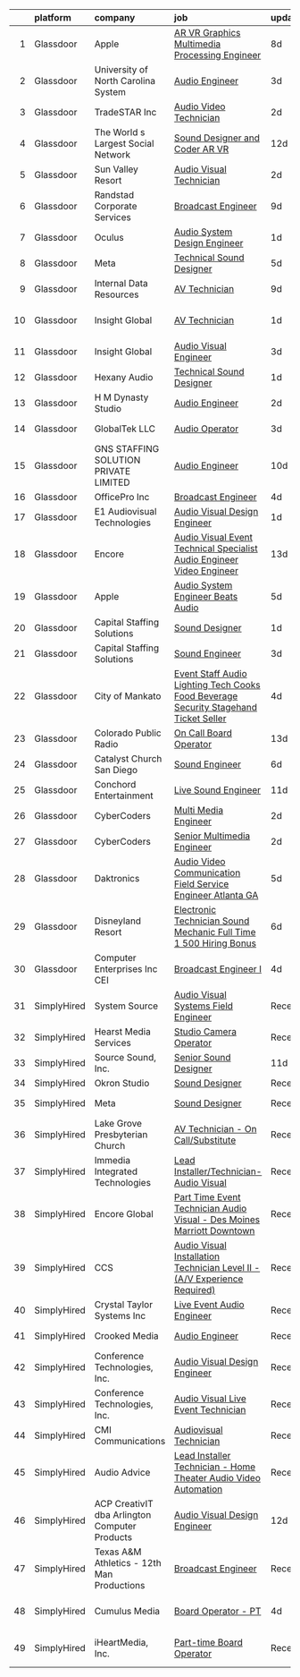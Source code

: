 

|    | platform    | company                                       | job                                                                                                                                                                                                                                                                                                                                                                                                                                                                                                                                                                                                                                                                                                                                                                                                                                                                                                                                                                                                                                                                                                                                                                                                                                                                                                                                                                                                                                                                                                                                                                                                                | update_time   | location                     |
|---:|:------------|:----------------------------------------------|:-------------------------------------------------------------------------------------------------------------------------------------------------------------------------------------------------------------------------------------------------------------------------------------------------------------------------------------------------------------------------------------------------------------------------------------------------------------------------------------------------------------------------------------------------------------------------------------------------------------------------------------------------------------------------------------------------------------------------------------------------------------------------------------------------------------------------------------------------------------------------------------------------------------------------------------------------------------------------------------------------------------------------------------------------------------------------------------------------------------------------------------------------------------------------------------------------------------------------------------------------------------------------------------------------------------------------------------------------------------------------------------------------------------------------------------------------------------------------------------------------------------------------------------------------------------------------------------------------------------------|:--------------|:-----------------------------|
|  1 | Glassdoor   | Apple                                         | [AR VR Graphics Multimedia Processing Engineer](https://www.glassdoor.com/partner/jobListing.htm?pos=117&ao=1110586&s=58&guid=000001830745dad586d2b7991a87b918&src=GD_JOB_AD&t=SR&vt=w&cs=1_b583b5ad&cb=1662274362582&jobListingId=1008095803074&cpc=F4EED0218A761C36&jrtk=3-0-1gc3kbmt32a6n001-1gc3kbmtj28qc000-820762df30a5f3d0--6NYlbfkN0BvKrLyj5gPmtZO9T8euul8TCxuuKNOtzRJOomxnwSEodTz2Bc-sPZl1dBMH13w-jNJNgjRc6p5W8cWPk1EKFnSTFx0C_mipeYMBa_s20sucz4KKnetvaghuwMSJr40xiYITNj62QYhCW7KunMo4yzSO92eeHOAgX-15VHN-pGSTtWcZz74dZGwjlizT-Sg0FC8tBllSeYDIuvtpPPkCD1Rv2A4Q52mfr0xRBqPaDxOBxf4WSX-vWhyTuHdPMf_EGwUosAj8Qo18bzr8DQp1i57aydaHk0_WNGeEvziNfDF5IlvgUzNoRwXBxWHSrDJMvvsGgqERK1881okJq0IVh55JRoAx95TqYFMPO24Poyg9ePWGLegyx3dj7TiqYwpCLBjsxGZ9kM0CE63HNm36XPaAQ14piTRiRW8CU9OpKRy_VQKRsQC9ZDfdDLS2YoYvTXFn9UPYBEGgBm8u4ZB57wSkjTKXNLLCqdH_96GmvZ6I_FR5O7_vIjl-fSFFOEXpt0pip10H1t-VYuKsLPgufZQCQy-IN5szOmgbNqcEWBTOPwXHDJGI3Y35KHn3-gfjA_nUEjviFL8MzS5zkeGrepcmUFD02WjzU--CjSAgoXMHrSrkrUjEwkOqs2voG4yoXBwiUiFrPlCWB7rAVT4OS8bzp55crItlxaUpGuYVGffCAF-ULgzKa6lqoAjeeZYN0jc-mqRHUOxzXuCRLnnbFVaIzg2eI2dGDgyHLrsYI_c8mOkWl6VF0X_MfJXJYaVPoSbBWR67jdgtn6YPixbsJDnK_ZGr_w8-j8cs2d06xeOH6iZZXqc2tgxXWZOOamu-jrdXqPl0SNe_Xw50I6dnedyBpGaOJFbMnWskEA92MrpgHtYPYdsOoGKUq5pLopRQwSG5UUTp8wSr80u6vc6etG9I8X9U4GFLaVcpUEgKJQ9PaxsUzGXhrOLX4tyzYy2im1zk7tiNZzL8I0iGI5cB_1buP5JOZZl_VyB3_LtCtK8wg%3D%3D)                                                                                                                                                                                                                    | 8d            | Seattle, WA                  |
|  2 | Glassdoor   | University of North Carolina System           | [Audio Engineer](https://www.glassdoor.com/partner/jobListing.htm?pos=128&ao=1136043&s=58&guid=000001830745dad586d2b7991a87b918&src=GD_JOB_AD&t=SR&vt=w&cs=1_8314c209&cb=1662274362584&jobListingId=1008106242846&jrtk=3-0-1gc3kbmt32a6n001-1gc3kbmtj28qc000-30546d964c6f9ccc-)                                                                                                                                                                                                                                                                                                                                                                                                                                                                                                                                                                                                                                                                                                                                                                                                                                                                                                                                                                                                                                                                                                                                                                                                                                                                                                                                    | 3d            | Research Triangle Park, NC   |
|  3 | Glassdoor   | TradeSTAR  Inc                                | [Audio Video Technician](https://www.glassdoor.com/partner/jobListing.htm?pos=115&ao=1110586&s=58&guid=000001830745dad586d2b7991a87b918&src=GD_JOB_AD&t=SR&vt=w&ea=1&cs=1_cc91d31d&cb=1662274362582&jobListingId=1008111259758&cpc=71D4EE06E32D485A&jrtk=3-0-1gc3kbmt32a6n001-1gc3kbmtj28qc000-d8d48196213d12ce--6NYlbfkN0BMlLwFQlzIeHqb3EUGmDxTgvwq9lhECUMn26vpEj4hXIcvgHf_kGUIlO4O6oJNFlsdtHa6DL35eH9I5b8Q0Fy1JjXxjbOSoJLguu0bVTc9Va7TRRtF9ZjTLZkk7wGT7uRv2BdlfYEOAc4h7GPNvmGHVyDNrHLvkx89mnbpZ224jqiDhj_-diSb9WZqcIMD62HHPL1ysU271hW4Qkb6TU7by87OP3eF3nwZWFr3QMKU_fFiBo2oH5GSjBuunelH8VVcOvSKQAwjmDI_aftSHc1UIl1VgHyCuPqA3waRJXfxaMzsiYV_tMbiovLTSCSfO3E6v6syrcLhL7faTMxBPm2bdS7O6_RefTsrNkXPgD1u7YGtEs9xOTzVksA1Iegu74NYe5Ew5KOrUaSgHxHMd7s1TM8Skkts2yy0RDHWiMGFUWwSRP0xCUB2voJ3ua0Qyl5iZMPanPfgJwRf7gBrQIvEr17KlA49MyBa9zSteiIIAOWYEGv26MFUOhRClZasTwC2awU8QAp8DhIS7tK7eB_vD-n2ofDnlRM%3D)                                                                                                                                                                                                                                                                                                                                                                                                                                                                                                                                                                                                                                                                                                                    | 2d            | Austin, TX                   |
|  4 | Glassdoor   | The World s Largest Social Network            | [Sound Designer and Coder  AR VR ](https://www.glassdoor.com/partner/jobListing.htm?pos=120&ao=1110586&s=58&guid=000001830745dad586d2b7991a87b918&src=GD_JOB_AD&t=SR&vt=w&ea=1&cs=1_62f4f13c&cb=1662274362583&jobListingId=1008087486929&cpc=444700D72F2ECBCE&jrtk=3-0-1gc3kbmt32a6n001-1gc3kbmtj28qc000-c97a4bb7d479c896--6NYlbfkN0DSgjPPcnEdvoK3uuxfISLALE6pB1FR7YSHOr_tSg5_QGIhoz_2VqUepdcKLBLI_zTPWhRV4lIOypuquPUM2-oQ7XpiS3RMXqow8DY-4uGDG6AvYgdREQUreZteUdsX_1IYhm0VLssq4TZTpeezLDu3y4M5Y-Dp8nGsFeH1nRJt1vyX8dcbbTq4fDicX-cRmkUeUJ6SUTcTB30Gyisv7bh8zKv2U3S4rFMA_lHE_HD7GwZn3GaZyb_yTfOVlUDO5lGuj4U1Y3D_WUlQObFAChpVlgFi95-QXtzqTEqGWlKi2Acr9Jpttbi7yuZ1K7TZMrj1rJz3pAGm2lMJ2Fs19VsmJzlDPHpJWivQvSY5vBiEPnBh3OcogV-mvLP73Yd360R0fCYeG6wnmhGzJ7sLfvB0XySus8wn2UJxWWdIVRgkN3f3b_uD8efWWis7nC2eojZ8Hn3TLOfkLPhK7Lg7FKwWZM0bc2N9yECYkSQR2AAH5rwKEW2n3EcL6Xt5-8uO_1q4BkIllH_V8-N67XCjx5MZLuDG0_Dekae-K8nQ3J5I4MQocXxX3oVIXsi8B4mE6ft5_3N6tPc8TFSkun9jnDIb)                                                                                                                                                                                                                                                                                                                                                                                                                                                                                                                                                                                                                                                        | 12d           | Philadelphia, PA             |
|  5 | Glassdoor   | Sun Valley Resort                             | [Audio Visual Technician](https://www.glassdoor.com/partner/jobListing.htm?pos=121&ao=1110586&s=58&guid=000001830745dad586d2b7991a87b918&src=GD_JOB_AD&t=SR&vt=w&cs=1_28d5d813&cb=1662274362583&jobListingId=1008110914643&cpc=8CDBB1EC89CF7160&jrtk=3-0-1gc3kbmt32a6n001-1gc3kbmtj28qc000-005077289def7a31--6NYlbfkN0D0ff9e8Lfwlpl5zGbQmpn59AL71QmFd7VKOAnfyjZzp5sdngV8WPgYe0dov1m7Y2lBqVe7uC9YUtnaIb6-VpFwGNW_cLA5bRUCSGkBWsFA5tGrPhvxcLl-m5KE_NlUrGawoI5JK5q4Xa6ENhNzs9BLqj2AHCIHipbh-P5PaYb0tGZPBbmBCy2yOeA5m6ZIz_dkcDEuDi31EBRr_JiyKfQmMGfxVQeVtdbCdP6ESug95AQdVqjuVGXkKf5IuxQxxxe2AOMutL4Zc2zxMrTE758Jos7FJK30FFvpWQOv0psdgNhJbZ7N8tONE7sJrKcoswZ7zqCYsjsfTxFPVV8m8i6HomkNUI3NhNDtg9e4AY2dpVxXpRO0ygru862DPwFQyLrbzRTCPjLERHuL2bGaOsFdk5m2yUwNjgMzvynznXdKAY4uRbVqkvnV9LFpiUCUMR-5rlj4ttqMcxmfCP-psHj-OtXa1b3Xy_NZU6Dd6lIiOQ%3D%3D)                                                                                                                                                                                                                                                                                                                                                                                                                                                                                                                                                                                                                                                                                                                                                                          | 2d            | Sun Valley, ID               |
|  6 | Glassdoor   | Randstad Corporate Services                   | [Broadcast Engineer](https://www.glassdoor.com/partner/jobListing.htm?pos=123&ao=1110586&s=58&guid=000001830745dad586d2b7991a87b918&src=GD_JOB_AD&t=SR&vt=w&ea=1&cs=1_adbccb76&cb=1662274362583&jobListingId=1008094401866&cpc=F41FEAB56D215062&jrtk=3-0-1gc3kbmt32a6n001-1gc3kbmtj28qc000-9ff7988bdfb9723d--6NYlbfkN0BI5uAquhv6luMiTjTK_pX6QnJ2xp26kgPF5SzwDlAeCi5lf3b2XVfwewJLgvbddXq8nNPeWgqS32YN2Y8xmifzoVcnQsD7bZnOSNUV1grwuVHSlFqaeNe2zOozFPRVcXlsIfNzL0VC4s09c1p2r00Up5wiQr976H0SJDfuYfO6-KYN6DVMfYeOQO4A8hujFOtNqPUZZ3xImzE1NBpqZmXa-LfQ17fdlywT-JNe1odfNqw60AGjkbAoR0tngYN8f0Htr3QWTgrxFVwF60TyKQ-LEEUGfeiDhGBxEmJBFyoASg129d-Ml7cAUsC08IPI8cSqyq-fi23edTodqiR-6jxJMfEE47YoloBGh5ZoWbwAtN7c63AstgCoG_LYIIIJqY9hZ6bKKcFZRtg6nXWmfmdgoxqpZ1srQTjotC7nmgpFJC2zSrDH3cTCoODeOO926KN7at9X06tPkxXCLk6jj5H_GNrhA4RwRK_h-zgqQV2z0BUUsH8s5CZwbrOvHVVOGbW8DRdqmiCAgO7eZYxraAOclCyC5ixop4fAl1TAFHT-oC2hm0E2eGDrTe-BKx2ytzyaSXXd8B18yOxm6h_1FzAJ1cFIu1ZJ96uWfjU8QiU9nPTWq4J3BTw9RUuWx3r3mgHtTY8uWZt3bQ%3D%3D)                                                                                                                                                                                                                                                                                                                                                                                                                                                                                                                                                                                                          | 9d            | New York, NY                 |
|  7 | Glassdoor   | Oculus                                        | [Audio System Design Engineer](https://www.glassdoor.com/partner/jobListing.htm?pos=103&ao=1110586&s=58&guid=000001830745dad586d2b7991a87b918&src=GD_JOB_AD&t=SR&vt=w&cs=1_02c3928a&cb=1662274362581&jobListingId=1008113658597&cpc=0FE1F5EA2BC84A01&jrtk=3-0-1gc3kbmt32a6n001-1gc3kbmtj28qc000-28c7cf85aae0d09a--6NYlbfkN0DYl4UJW4r1Vl7FEn6T9F-rD9lpC-0oMJVSiWjK_MGUd8e8cHXcpv6KPyjLHZEfqkWF7jx5nefSJB46Wpu88sVmHRl6nBxftk6vkGNTcKdYu9StRJ4PPVJ88bejKAEmkxARDbR2ZgAU1yuwjqEOxhXnu0VJ7oteK4RS4h0U14nQ_iAPa-JDJ05aRnZP5UBFRfo1ZxBeVgclemUupVO1JqdHFoC57eb7E7FcoFC4bK0NhxSk5wiRvksDf1nqU8ZTSq6nBFTiTGQj1_m0zXPhH_NflKcgjJcaHFaLaaOzDziJjAFuHaixxJSh-3MwWWUv3aMfOSrZjbcdhEI-qG6OyAdrsN5DvAHr8Mikax1k7-S33yILqDJunBmjZgfy9iGri9ygWgFx549Fwzq9j7rR8Yb-pnwLOUiBo3D5G4Va3jkQ3ArGLk0xUhHt1jJattgp8l2w4QdwrQ2PD0paZLre9efQzigV-mxYsa6OMG_fjVhyJX1hKCVjkRcfoUpEuOxbkCZRUrJKNFBsYRwi0DhcbJsk6bng9kEHlxik8JzPiE8EmQeBeAqJf1g66Vj9czfD-8dl0UHQtSDhtwxuV4z2tyL2bdNLJzrSkeEwfvEu6-qHD23YmkRBo0EBq-BriEwlBnGqDP4DGf9HaU0wiWKMamcFB8IHrl5smQlPnGraMDAGUpbi0g6pXfJLQJNm4u0vJHpgdAcyhJShv7b7QBIXw-A6YrBwA1iyCQ2GlFcWAG4t96Z1dnWLNWddh9bW72v3LuUmJRCI2sXt_gfiWDERTAmN2h9en7VWabluCgp9bRyahBHehg-tezw07U-i6XTWKQysS40A2xgnF7zJZLAU8yXfSGbDcyts-hrETtWJQqSHaJffK-cjN8UIzFezD9VuB1o63QZF96rRPw-y6BzqUFBV59Dp2VBn5VHMhcNPpV3TMUSgGFU2qBIQotIhiIHNmNX-H7c5KIAG-yhn0eEVNhAWsjTo2ef3I1RiK8QkGMJxzw-LNaY6nkWmp0BwCHvSQl195vRxU9AjwWaSSCwi_vxGaHGmmtngREPV9IrL8PrPHeaBjXLYsIbpoa8Nay-1DUA%3D)                                                                                                                                                   | 1d            | Remote                       |
|  8 | Glassdoor   | Meta                                          | [Technical Sound Designer](https://www.glassdoor.com/partner/jobListing.htm?pos=111&ao=1110586&s=58&guid=000001830745dad586d2b7991a87b918&src=GD_JOB_AD&t=SR&vt=w&cs=1_4532a7d0&cb=1662274362582&jobListingId=1008102577905&cpc=3DB599BF2F4828F0&jrtk=3-0-1gc3kbmt32a6n001-1gc3kbmtj28qc000-43ee8e8957f197b7--6NYlbfkN0DYl4UJW4r1Vl7FEn6T9F-rD9lpC-0oMJVSiWjK_MGUd8e8cHXcpv6KPyjLHZEfqkWRCwULr6X75ieJARrAKqgWzisG7J3CWnOtR8MXVg9h6RHVQw8LxsUXbtRHyQGBkIiZRs1E6q1KlzilZzbDkEbl4cSfOYHD8WJrsx4Oe5zq0efzKGC4tT9j4LIwYr4PYn5NjV4YGU46WngQU_CWNKWRwfK97C4qi-OqKOcLTM_t4NePyq4o9tYYWVPs02T-PcDVYDAVmxYeHP-Vbwksau-C5W-j4CB-olX5zFgObYsCFof6syWczVRA19gxEorPsecBidcW5P-VPHynjLLHCV9wG8cjGKxrPgcL1BxfUTR-mK4qmD2UsibKf4mVrShaClo6oErML3mwT5MNMQ5koA8r86ZwIL5A6Jm0KOawcv0loJ9aQs1N6y5K9cShXAZIxmlgYh-itBcJtt1H1dwVGaJbwOvhGX2aV88-7snXEA1UYqSsdfMp8qiYPZ0iREbAfH7swoi2JrxbHz563n_IYXcdiaeaeXO71p78wBWDUibPwtYbOnSPF4LhyhFLE7Lz3I9m-sFLOakJR-rjUEKWXP8Y7aR7rYknZB32HfOa5OoefyrSZxq5eRrEnWS5ODJBQu26LetZm3oWDuUPvgJdtgVfopnNC63sfrw-O6101pObV02pocZBH9klPo62a2smi5TlHtA9xC55WjVSqzSoyMgkLDACwaT8MXxjYezZkxNwhcGDv0qVp_euuL22J0SsjOnrvjF8FU3cmIcoTbMejWX51tlgYol5ZLuMkxUCfUBSsA7u8MYSwlGRiSmR_9XZI86USge43oFxCBW5KigGgHoN-UYPBGKVY1PcYtnKeb1JxD4veKDHVoRzwWuCmQdIQf_9DCn1PsTSFJZMUmjMqNDYno0Ko8B7RvhPaaOpqtCw8Vl1xhkeJhOANcDGB2yiB79EpnEOtN8GIyv3G42VVkv5nP6QYF3BCLtYvquH7e-R1GSrEarO7pKD3IZleUrv_zcQdBN7ls_HOC9dKRAusJqAvC1g8JDwF00stlYXrgvbGVnlo_MwDRij)                                                                                                                                                                     | 5d            | Remote                       |
|  9 | Glassdoor   | Internal Data Resources                       | [AV Technician](https://www.glassdoor.com/partner/jobListing.htm?pos=126&ao=1110586&s=58&guid=000001830745dad586d2b7991a87b918&src=GD_JOB_AD&t=SR&vt=w&ea=1&cs=1_8e3fa458&cb=1662274362584&jobListingId=1008093593757&cpc=451933188B21919D&jrtk=3-0-1gc3kbmt32a6n001-1gc3kbmtj28qc000-6ea48968441a6b14--6NYlbfkN0D-IIHpRgNhhiguU_t6VlqfhfFf3-SclHiEW6RanCpGL0AEnsnTmiX2tuI2OWyEMSWc7anwp97lkcQopa4QKZ2SGSrJn4TZ7KOwinJ6D_2Nkg1yPJj-HBo3MpfRexCcLj8-MO4KamIBEwYoH-MBL23pHNDLUeHMEIJBnuswb9BNso26bzoVhobmsc4E4WTIT6StWxBCtviPangcs9cO_xYWWgAZkmorMN2YtUXwONN14NWL9Vaog0GnOaVfgkVuLTSAH3G1Yt8tYD6ODqeREuZyMHIn4S6mHdbyMDZvow_tkYhHRr18_4YKT_vdSBvUwICJ6H_d-_9kO2wZVISpZ7ixzPV82sM97o6T1qT4gdSa6D9BL9ES2cNGJ6yZ2SOBE9xHeyjb2DATFhwP_KA4K4dOssu0mCnlOjCuSl7I23Vgfzu_86lgv57c17-8UgP3XAjymWGbJ2sHLOKbmBU4lpD_aRjOrjv2HyTpNKpDJB1D0S-h_mdnjnTe)                                                                                                                                                                                                                                                                                                                                                                                                                                                                                                                                                                                                                                                                                                                                                                           | 9d            | Allen, TX                    |
| 10 | Glassdoor   | Insight Global                                | [AV Technician](https://www.glassdoor.com/partner/jobListing.htm?pos=127&ao=1110586&s=58&guid=000001830745dad586d2b7991a87b918&src=GD_JOB_AD&t=SR&vt=w&ea=1&cs=1_3218078c&cb=1662274362584&jobListingId=1008114092605&cpc=2CAED5C921A5F994&jrtk=3-0-1gc3kbmt32a6n001-1gc3kbmtj28qc000-3e3243f7adf031f1--6NYlbfkN0BKkHZu3wF05EeDimN_p6sYpKCMArvwa95YdH7UpkaBCoSUOkIYlUzfXy5ApT4Kkb75QTGz2A5rlEUfMpCGQsXngEAWYYFQIhmEgAb6BOSb3kaOKOPoAj8he3zedxCQvNFSX1m3w4UHNMQYLsVoKyKVPI2t35Un3sQrMv7DWOaMywxy_MmRE2izyfG4W4hNR2gGKNz0s9hKbStSqxCvzv97Whh-aEz7nXo77OH2Aos22NNLHYvJBuANER6yAtQ4zG1IKW5hiY9P7dZps9pO7_Ftsc9-x0MTfNrRXglSlV34cer4E5ColgKL4rJsYPvMJygrfF1SA8ocOJlAHB7jR9vwDYbVBttnK1Qe0uqUuq0TLpZaEFw_FuaRAQb7vefcfnVaufn3O0XQhSGIrUCDh-Z1TZD6qh32bRxGvY6jNhfEMwsycMxpqjrcrl1N9V6wcgqrihmXH0e7kL0lWHAVLrvvEqKwXh-pNKJJSRZSZrPGzJT2ehuQtxJxuM2H1Oc6DyliKv3Qx07J_w%3D%3D)                                                                                                                                                                                                                                                                                                                                                                                                                                                                                                                                                                                                                                                                                                                                               | 1d            | Fort Lauderdale, FL          |
| 11 | Glassdoor   | Insight Global                                | [Audio Visual Engineer](https://www.glassdoor.com/partner/jobListing.htm?pos=122&ao=1110586&s=58&guid=000001830745dad586d2b7991a87b918&src=GD_JOB_AD&t=SR&vt=w&ea=1&cs=1_6b2379af&cb=1662274362583&jobListingId=1008106964790&cpc=FAE5E775D180B2FB&jrtk=3-0-1gc3kbmt32a6n001-1gc3kbmtj28qc000-ddba8846e605f6e8--6NYlbfkN0BKkHZu3wF05EeDimN_p6sYpKCMArvwa95YdH7UpkaBCi52Bcb3JNt30QsYNOqnbgknynMUJFcJ9E90jMtQuB5N8H4iWrT9Wpk4h-o8RqYgijZgMPLWOjbafEPUeEFkmJEDdBI4FmJS3IdWewesh8GoY8jKTGTSuhmoY5RQ_vn5Fz31BfgXTCEPSxuuqoWHM4fpcUibXFafC_34_X6pPXLsSMNZ5yJE4LVno1lg6NSUymOjqVsmUXvZ33Ue6M8xPlDbUyawLPhTdo_g7teOhpWe3JkV0eiLnscvqlHujGqBwEfWHhPgJLa4FzFsO8YS7RyRis6zPw0BYxszoyt547OB6x3zAF4Bg8JjspEMqn2ytJ8w99ZtQBM7jBRVzPy446UmdRHWF8fCu-nLKOXLJDWq05PyOpXJJJnlnCPm5VKrLpE_QEUhlYypXinU59MFfFYpXDiW6sppQ3jdZl8wTsfkeAABHeHPpHcMDYF9cUlWW9aJWaVd1uqu3-GTtN1qB2wCGmKWBx3x3A%3D%3D)                                                                                                                                                                                                                                                                                                                                                                                                                                                                                                                                                                                                                                                                                                                                       | 3d            | Evanston, IL                 |
| 12 | Glassdoor   | Hexany Audio                                  | [Technical Sound Designer](https://www.glassdoor.com/partner/jobListing.htm?pos=109&ao=1110586&s=58&guid=000001830745dad586d2b7991a87b918&src=GD_JOB_AD&t=SR&vt=w&ea=1&cs=1_d909d74b&cb=1662274362582&jobListingId=1008114321181&cpc=AECEB822CA110EBC&jrtk=3-0-1gc3kbmt32a6n001-1gc3kbmtj28qc000-0ac8534fda25569b--6NYlbfkN0CFC62QAxPlQDUanI3CInFwDfLuR7bBing2k-9qaB2Sgc7mfRdyTz-EnIjEcjqKoAh4_ZZLLwyGjkgqwi6svkxAivLIJAIQwILeIjbqoOs_xRSKFIya7sfTf_opYwReedpv9fbyaMfagL_ldIDi899DzamSPVTzKUQ6FBR6yrjTDkrfgnIyK-QPQNkykjuk2w8ai_CrkTeXW8S5IU9OvtethbHg33_Vg1Wa8v46a5Vs_kkP0xJc1fmInJRDGncR9lLsx1tAresFgMwRjcTBxb0Uu4aymN1qWA0bq-EAAEdjDsH6-eHnTeVtFWCSQwr6p5tfgreW2C5t03q-YboViTxPqCUvkQjILPjZueQR1sKUUz4DPnfBrpQgHZei3KaXa-iFosBOVyjAkuIrBz3Nkd6zQI-urCQ6wnYZnWtI3bYLtrt4SgbNALQmyVL2MbVEnm7Y_3ttwMxr3-0WMHgQerMNBfvRHg-qUBmL6Oy1ycbFGw4_fypWtHy35tVGzDGpd3o%3D)                                                                                                                                                                                                                                                                                                                                                                                                                                                                                                                                                                                                                                                                                                                                                  | 1d            | Bell Gardens, CA             |
| 13 | Glassdoor   | H M Dynasty Studio                            | [Audio Engineer](https://www.glassdoor.com/partner/jobListing.htm?pos=130&ao=1136043&s=58&guid=000001830745dad586d2b7991a87b918&src=GD_JOB_AD&t=SR&vt=w&ea=1&cs=1_436c85ef&cb=1662274362584&jobListingId=1008111204551&jrtk=3-0-1gc3kbmt32a6n001-1gc3kbmtj28qc000-c04617751ddabdb0-)                                                                                                                                                                                                                                                                                                                                                                                                                                                                                                                                                                                                                                                                                                                                                                                                                                                                                                                                                                                                                                                                                                                                                                                                                                                                                                                               | 2d            | Tucker, GA                   |
| 14 | Glassdoor   | GlobalTek LLC                                 | [Audio Operator](https://www.glassdoor.com/partner/jobListing.htm?pos=104&ao=1110586&s=58&guid=000001830745dad586d2b7991a87b918&src=GD_JOB_AD&t=SR&vt=w&ea=1&cs=1_d07ffe41&cb=1662274362581&jobListingId=1008106915074&cpc=71532419B2302243&jrtk=3-0-1gc3kbmt32a6n001-1gc3kbmtj28qc000-f4cf81319eebfd3f--6NYlbfkN0AY4guaBc_odNxnJHTncvfwFu86WvDwtbc_K-gSZc1x5NPDcKz_OCFYEVbmb3kh0wSpFM68IwlUwrtN78UW6J4PQvT8PKUmRb3KJtc-FiPP0jnPimWs_alhcSrSUc1WSuB9N7bIsskKKgHR25VSO_uUxurZbLcP4WF-RjsB9fmeIaDf7E_3FFZ5WAa5Q1o-LjNTSX_i9LSvC6milwAh3tQ2Giz77gogdTQCxRuPHTYdglUTYl6qYgol3XieyQFh-Q-jMLCQavIPdF-ycMmDr8c7KwYnhMWwFaHuWdmm9cwN-qSTscT3FisQZCiSzyslY-lbat3KmV4i8GyCBqWj81Ht4RtxfHrhbWfIWF2lDjJRH4qxGdq3JyF80S38CK1l8IOTHKbeP5GlfWmqJoFySGqWDNl8VAcuu8kPpo5U4R-TSOdkC29O6UrmH8NIk9uFeuQsJvyYYrFXFAWEKLHBrDMB3qLyeRdj82JhgC_waMFI6GMHSDGrjR5Na6IBv2l_1EQ%3D)                                                                                                                                                                                                                                                                                                                                                                                                                                                                                                                                                                                                                                                                                                                                                            | 3d            | Washington, DC               |
| 15 | Glassdoor   | GNS STAFFING SOLUTION PRIVATE LIMITED         | [Audio Engineer](https://www.glassdoor.com/partner/jobListing.htm?pos=116&ao=1110586&s=58&guid=000001830745dad586d2b7991a87b918&src=GD_JOB_AD&t=SR&vt=w&ea=1&cs=1_f199e89e&cb=1662274362582&jobListingId=1008091693660&cpc=3BA4CE39D5B5DEF5&jrtk=3-0-1gc3kbmt32a6n001-1gc3kbmtj28qc000-02821c216df8564c--6NYlbfkN0DSIQBZQ-2Vai8_rtyWPENsIrxgvuk_9OUeK1VKqbOx9HU1FkKsTKPGTJ1fQ9JpvdfILB_xiS_THIHvkhReTf8TAsrOjYTlfzGEoYEMqq8cRQ9zmRNXn0IbS5p_XgOLf9XvUgzoA9zEPB9fuc_10DiRiXTwqiGnMAyekwq3A8uEHOyjZuEKVJu_-6TONuudzVWXAP0E3c0ADAskhuRTCoQUCjLqrCzpImw5cFWfdUo6xFIHvdxggjkLUIycgkWrcjnZafZ0HeAZWa6yEf8HVVxWybT1ifmBp0YmVfLCY1FMuzlgWGVpui7L3XDu5Nm4HwH0QlwHroAvJ7p7igJsYf-GDIwCoHg-XArrzapBY9A9lLkw-nzD39Czi9BKclqeFRJb3fjei-jY3mK2YGO01W4dLLhvI4Vles_CNpF0gF4oQp9klpasCmuIXtedZ3yDA62rQnkQPE4lLoQ_dG3je_OO7Ni2pN1Qtgs6gWBXU5QpZtTRSkx46vfsLko4XEQBpPA%3D)                                                                                                                                                                                                                                                                                                                                                                                                                                                                                                                                                                                                                                                                                                                                                            | 10d           | San Francisco, CA            |
| 16 | Glassdoor   | OfficePro  Inc                                | [Broadcast Engineer](https://www.glassdoor.com/partner/jobListing.htm?pos=105&ao=1110586&s=58&guid=000001830745dad586d2b7991a87b918&src=GD_JOB_AD&t=SR&vt=w&ea=1&cs=1_28921eb9&cb=1662274362581&jobListingId=1008104420243&cpc=923E3B470662C757&jrtk=3-0-1gc3kbmt32a6n001-1gc3kbmtj28qc000-2d51e1f81163b2be--6NYlbfkN0D_8t2m6d50VhCpl4Fo9khjsC-oEtwkXb0TgrV3aVXbw4PK2Pzgt5bhDy7TAo35CUgnnQrlZMay49nq6opFI9fGCYkUnrU6m05JDrkXA7z_c7ZoitSeRJMer09WkT0fMVsdaNxq9p236xN3hPMTUZyAG9nPtfAgMDjMIkaqTPBtJCNazaU5Vtz2zm8t0fKooLbbNpwg_V95bUWcpSn3cr5oz91AX2GOr2CnIhsLCsaENJ9ZhX-vHgskXFa98KfqhcOsR5x_pQJwEIDoRRtjvIp4uA4YO3c29tC6qSjV8tqne5F78znT39gE5yR85SnPqE3N08GLGIMbI51S3K4_sEv-9bLA4LxgJGwMJrlXBhNxBr2UdLS80akTDZcRIQE3f1sobkYq8RNSsUVCHHhuWtTIt2OSK5yz4dgGdbPnxroG_2Den3aGZuomj6zPA7ICRceBV4y8E0jLFl7mgt7MLiMnXDwL1ZTAHLc-HYsJ9kNsHG2eawLN43W-i4CBfmcDDUFILnqv87_7XA%3D%3D)                                                                                                                                                                                                                                                                                                                                                                                                                                                                                                                                                                                                                                                                                                                                          | 4d            | Austin, TX                   |
| 17 | Glassdoor   | E1 Audiovisual Technologies                   | [Audio Visual Design Engineer](https://www.glassdoor.com/partner/jobListing.htm?pos=101&ao=1110586&s=58&guid=000001830745dad586d2b7991a87b918&src=GD_JOB_AD&t=SR&vt=w&ea=1&cs=1_31a5a875&cb=1662274362581&jobListingId=1008114180800&cpc=7B914D47B0B0E7B2&jrtk=3-0-1gc3kbmt32a6n001-1gc3kbmtj28qc000-bb544c968c69e3ab--6NYlbfkN0A4hgeKHdLyHgzaskNEvl2xXMVaueUT71iJOYpLYISQUHTwzmwXMv6ktk6AUPSuLYYga7hqXnIFRX4Jw_ptz-4a0hyVPB_g8zodUdRb7BZugoBuawrhw8Q3xrOCFBh-yT89j1ek5MIo1V0CBKU6O1vO_t-rdav4sM56WLuYibGgdd6xX1jrXqutv8BZGVJ_AATqAq62UKiPfb4LoGGUuSca_TALriVxWaKUQbYMmfeXOOEzIJkCc9g8NsHCnSe8mI--PZmsBEJkVX6jzlVm4ad718QBARluP3_MxZpHeCMEC4wHsIyvqfMctld-G0Fubcdfg5vp0MkDV_QrAtXIfY34iUIrzt48BLZs3g7UklEC-uKBqSWd5v5TJwNqwMnRNHSLo7JR9BRMg9xlilJz3APbTwnJLYew9Dgi8Bxjgz3P1-5ip1fRc7r9u1DuFEeSSQLqenxpRM1foKvstNp0yJGbcxsbXaiVqrL1GCFRw7DENChZaxlWQkUqqherxGe0YbtAliAftZohXw%3D%3D)                                                                                                                                                                                                                                                                                                                                                                                                                                                                                                                                                                                                                                                                                                                                | 1d            | Phoenix, AZ                  |
| 18 | Glassdoor   | Encore                                        | [Audio Visual Event Technical Specialist   Audio Engineer  Video Engineer](https://www.glassdoor.com/partner/jobListing.htm?pos=113&ao=1110586&s=58&guid=000001830745dad586d2b7991a87b918&src=GD_JOB_AD&t=SR&vt=w&ea=1&cs=1_924216d2&cb=1662274362582&jobListingId=1008083771407&cpc=444700D72F2ECBCE&jrtk=3-0-1gc3kbmt32a6n001-1gc3kbmtj28qc000-d8394b59e6e255ed--6NYlbfkN0DyLD__ZQpJZwLO2s49LS2dcS2T4cy1KEhKtYr6CiU9rLrSEECWsWDmwrfLetiEhJI_HnOKuml8d-sP24x4I143bjG7lN4SJUGYt-XZEhvn2wJ8j9hpU6Hptv6tSj3kzbLNxsdeqSmxnjQ3wI6y0L0WDf3LLiZdn_2oGk-2v4kRh--ScZyJcePZrX3B4jxdR42qA8Hiwl3wcHANSedZZtNBGEXuEIWzZK0k2vTCg86Iohgp1K04i_qfj9iIVzP_fcbWX2-PpcRv-MBnVQonCNHWNRjYa6GwFeSgBoyCI9BRmluR7wvXp72lFpILi3mHRe7vxnFlDXpxfwLKmCX-zfvWFumklfwmQ2sEivhxd3jU4PRPktngJ1XawRZlRBarjsPHWvJTLv-gu73q3M0qt-Pi-DzVK_cVDaYCed8l7DbLU3lCiVtioD-ymA4RfDV-KO-zUv_Y_PTTCULjkEnOlJFIcpRz0Nwyy3Xhhq-LP-Y3TfgFqrO4eLaj2TN55DqyhIWNkCZpmj81jXhuNZjqOx3xgovm8JhmcF9S5WglthzEyiPTY8arMe23dRQhezF-60GMWta6q3igTQ%3D%3D)                                                                                                                                                                                                                                                                                                                                                                                                                                                                                                                                                                                                                    | 13d           | Los Angeles, CA              |
| 19 | Glassdoor   | Apple                                         | [Audio System Engineer   Beats Audio](https://www.glassdoor.com/partner/jobListing.htm?pos=110&ao=1110586&s=58&guid=000001830745dad586d2b7991a87b918&src=GD_JOB_AD&t=SR&vt=w&cs=1_10b794bf&cb=1662274362581&jobListingId=1008100584159&cpc=AC285F3A3ECA6BB0&jrtk=3-0-1gc3kbmt32a6n001-1gc3kbmtj28qc000-ad79c3bb1624279f--6NYlbfkN0BvKrLyj5gPmtZO9T8euul8TCxuuKNOtzRJOomxnwSEodTz2Bc-sPZl5OJ9R4TJsNck5xc0c2ym9fz50912HWKqUswdr-sawwhN-AHwhntIjOJiqrxSRm1Lc21B-q1Drhhg66KV1MVaTOplQbRbtNdFVoT628qfg875ukJjdlqONZS9mhwACSxJFpWSohnGC7ft2wk5K5ebWhHjC8bSrR4pCe3CU4SjA8mFCAlA15pQwOK1XUHVsy6mMs3jNoRDUwSmrq3zOy8T_AWKnm9Pv3_WKPC0uu8P-LKPEnBi2E5jruVHMbOc-ro5aflbeqXFn3h2zHo5oZVbfFeLsE6FWLGgiOKGLK_VyPgqbETFoS62jJntPFVjsFGbsFffu8GtjhdvIqjbZfTJQop1AICv2-loJ2z5B-lcUn_jfIax-S1maOg8pDj1Ofcr3kKHwSN2rLGrpBMpORwW36xhOjU0VuLoWSAzsgEXFQB4DfnJ8UmKsUj9b9BpKz-WzkzKrp2PFrg6RoCfL83apLD5otUeqEC7TMpmnTIJ2H_GI1DPs3yec0-iA3rHpW5OFlu8If9d9plkruX4A8FHnnBK7oSHM7yxbxRG786Vhgavynk041s3Q7OI3wsxHNxRXsXHmqvG2THaH0smHnKq11qLVShd5OIg_mBcaJx8muY6ulr-lxOFoaCTa9Etusz991jyo5pgZD4LqJbqSktSqa40RphIYWg1cwQkPM2cUEufnIrA1qC-Y3rcyhbLuzHNnQSkGffddEh2RKA5rAEjr_0DwdeCZjK3DqTyUSHmQf816sB9RPl1hbVVQJ1t1wY38WNChilAMUoMHlgDWf1uezPnSTI7nakP07584e_LT-YfZEqzLC7PTXcrDl3Wh4ilb0W0mOFPF_g6SkNZlnnypM-5PRAd7fytAnjwzLFy4-8IVURBUnwca64U3kjX1oHvaSN8sLFM-L1arUrtu6SQtddIHUJf9kDGac2Xxzly6fu9U4Bx5FwopQ%3D%3D)                                                                                                                                                                                                                              | 5d            | Culver City, CA              |
| 20 | Glassdoor   | Capital Staffing Solutions                    | [Sound Designer](https://www.glassdoor.com/partner/jobListing.htm?pos=112&ao=1110586&s=58&guid=000001830745dad586d2b7991a87b918&src=GD_JOB_AD&t=SR&vt=w&ea=1&cs=1_6a66c431&cb=1662274362582&jobListingId=1008114374344&cpc=AC285F3A3ECA6BB0&jrtk=3-0-1gc3kbmt32a6n001-1gc3kbmtj28qc000-b8a7e5b70904a19e--6NYlbfkN0AHXq2vAVwR3IH7wgnTMdWCa3HguypIXx0DFudX-u0zu6XSU0N9gDGCMsnO9yvyAfN-w9ZDj2y4IJztBTj_DpNATP455ryBbc6HIlj1JRzLXgY_QhBREGrhOKT-dsILNU1H7GEHj6rekdNLERF2QVJCpUPs7TQqmQH248uMkm2P6H9TglB_2IHiZ_z69NiDLFrV9Q5ujkHWZFpNZSgp4WYKSHIbIyM7jc77b94wcbJDuVdWrni8CzPp-3-iR5C3F8PrIJGBmFfJ_2gjOvv_2I5gEJRvWqsRjDqc1r8hQVvhdrpBodpMpqa1klWE5JMS2YTA21wLEQc3SVc2M5thg7RrVtWNPHymTwTjdBzBFPL0s1vLgJh6xrd8U3F6PrIWPviNNlcKblwaTHyyHB0umvKB4v6zeHx5x0s3ibRjWqAcUbZuWu1dACTbMwcQN5m2Bf2x5NEi9KyKnGnz5RDASjTzyZCUGm_yL1439nK67O1LeTSrUmNt1IfFHXliNmz5skLPdCuWZXgRtA%3D%3D)                                                                                                                                                                                                                                                                                                                                                                                                                                                                                                                                                                                                                                                                                                                                              | 1d            | San Diego, CA                |
| 21 | Glassdoor   | Capital Staffing Solutions                    | [Sound Engineer](https://www.glassdoor.com/partner/jobListing.htm?pos=119&ao=1110586&s=58&guid=000001830745dad586d2b7991a87b918&src=GD_JOB_AD&t=SR&vt=w&ea=1&cs=1_d49bc987&cb=1662274362583&jobListingId=1008106947083&cpc=8795CF9063CD573D&jrtk=3-0-1gc3kbmt32a6n001-1gc3kbmtj28qc000-7ee99c6ce2ce3e77--6NYlbfkN0AHXq2vAVwR3IH7wgnTMdWCa3HguypIXx0DFudX-u0zu6XSU0N9gDGCMsnO9yvyAfMI4RPwNgF3cmE9aZ6S8laEbXVH1A6MFEQj40Snp0ZImzcOVPuHxvlP8EnKjILPw9a1O1yWK_TKJQxlq4JHVh-HRHiA8_kBlbluk92Af7z1Z7Ff5yRDMaVMn7CIpkV3MYq67wfdVgyZUkiYIF8RozQ_emWdlGYTdJyZUINH_-6bw06d5eYb0AeQJv_qU219iB0EpLX-ZrHQL32v6jTmr3DzgyrKV_k9EtOG6gIQ3kJHv3Yht-X7tpmDj__VZrJxcuCZzw4BpSLfNJQJC2tQsNuJArn6JHEWnDlcEzOTIZTYTic5J6xHld28GDnbFet_iIxMifUvZ_ZTfz9fXGbvKXBvJj4UztiY24mFOPfDdvfHYdwOI8CE5RzYr3ct6qSM1Itg0pSRRfSaBr3qPQmfzOk62QQZur2U4oLXeIfVmHQAEP9thU2pWUipCFnSRUIKTVw%3D)                                                                                                                                                                                                                                                                                                                                                                                                                                                                                                                                                                                                                                                                                                                                                            | 3d            | San Diego, CA                |
| 22 | Glassdoor   | City of Mankato                               | [Event Staff   Audio   Lighting Tech  Cooks  Food   Beverage  Security  Stagehand   Ticket Seller](https://www.glassdoor.com/partner/jobListing.htm?pos=107&ao=1110586&s=58&guid=000001830745dad586d2b7991a87b918&src=GD_JOB_AD&t=SR&vt=w&cs=1_476d5000&cb=1662274362581&jobListingId=1008104776687&cpc=D8FBC54B4F16B65F&jrtk=3-0-1gc3kbmt32a6n001-1gc3kbmtj28qc000-32b2513ed17aa2b9--6NYlbfkN0AC6SQMfAkHCondRquBNcE2ntt1snCy3fyoZRReqai0OU3EdojMQRiWIqIerrw7n5ZlPdEn7NkcZKyU4naLDz88U0Eyx1Zv1UZ4vSnpjdIsdAVM_Lw0khbZMs6ov8sfhqaN5qe6d_yu3riecMLmJXdyJkYm-gnStnBUcpB6O6eyR1C-J8hS8KkDBge8s2v8U0QnpKDIYVus0ZR9zI-_Gww4LdZWg8-PjRAL5kX0DPVQ5HUkK-DTyk_Cwknn1BXFTJDPhW8mXSIDr26iL_52mVKiYMu3g47wDnY8xxMGpXSTSRkt4d7G412AgiOfpk9-iUxyggPF__dbYbrqUE2b28eftD38eK17LSRPTAR6VJNFaE8Pel_JdOBvjA_wyq8nJxBfMUxzhLu96eaht88NzoQRasH3YVkZEVkpp_oqfieB6mG2OWw-lb2dNW2T-oak7ooEIsIW76vnwk4Nc8iX8OqkAuhtimQ3iFA73-uK0pztzJxk3ooi093_dCNN5puxrenS7TfWbHzu1hMeO21qsE0NqyVAKVxW6Npvx6Hdmiv9RUOlrxDrgNl8JRAvCtkC83oAE6ypnC2aZtYd4_F96YpqEYmtMOAjhK1jfsHjPsYkVyZrK89mqNKTSn_FENg8dRbuQUW0CItOxu77tB8Z6CVHbO-oGp8Z3P-TqA1eovdizO34P1ojfpbl6wf3ssaZfFKOadZFqH0dpO7LhyRd6-kq9MYdrvI6_vAwCkJV_HNy5zycPBOod9J96L7heeZA0lLBsGf8qEFeG54LSf4XWxSOzAtsW_KwGUXAl2SObzgUu52IhnNiXOqRV0Jef9hNF22o44LmjYBnj-KOOxBVtAZFNsDbXUHOe_LWqKm7wCiwZY0u2HmqiTtUP-1N46ofyJNeS0c9VUmmlIIDtm7Q9oufEIgUw0pfzLWWwlGkZKT6qMfBxl3TwjRDFavSIxz0THennxejpYxGgIx56EVo8jhrYoB8yPfELx_FuYuU_K-kpMJNlxOPjGudMZxLkszbtNzHcwuhn6RpptMTiPmx1-sZIEkFIQO5UA3QTTOAILBcnne9TTVuiAyhqrDhOPhS8tqat4p_WG9HP2BDCCTLt9pz9zRQrLVWP29YHEUN7ihKaP2Oq_wiqJvNTtvur2ohMAK34bSNLDQKmA%3D%3D) | 4d            | Mankato, MN                  |
| 23 | Glassdoor   | Colorado Public Radio                         | [On Call Board Operator](https://www.glassdoor.com/partner/jobListing.htm?pos=102&ao=1110586&s=58&guid=000001830745dad586d2b7991a87b918&src=GD_JOB_AD&t=SR&vt=w&cs=1_bbf4fd4d&cb=1662274362581&jobListingId=1008083846749&cpc=108AF0293D5061FB&jrtk=3-0-1gc3kbmt32a6n001-1gc3kbmtj28qc000-5426d232809d03c6--6NYlbfkN0D05kz-tpHYyNW4uyB3VzKYqg7FoZBgjATfroqAmzJWoUrPZuwaixORHLhORt8f6KLPJUt7Kia_54NmxIuDZ1W-BmGUClarHbzfksrRnbY9bzL5sTpUH05bU36pb-DvNCbsjj3OLofheMmFXy2Wh0BXTf1nW4RB4gQX7FMmu8FUG_t22Axe1XONMN-ey7Bi26emwdVBChNLNe14FpCAu15outHI16gp39Zr4smy4HyiNoDwc4bm-bpjIH2AwXg8vG_roI_Xh5vxC6kP0MwfotwKT9Po3x3fB8WrqG6JhjUYzjHPyAzt91KMw-2lT6TXA66gKNSgNFrUKV5bgf_ndvwmn33cM1fO-WOOgXddFiyyltonBg1fsFhwH2CRtjulHG5mU1RAXYVFT2wK38-BwqkJdynpFlkZKf16niyEU8xSLR4mUt-9iQWRtMn_ardtyYEppWqAUMdkOCXWfIj4C3glYqZho-xAwFLDte_LHhMqimcTIlYKDz92FnVk9zaWEhzhmzBNq7CLU6Ctk1MU75YK7Y9hOzuXkxBSFkRzU2RHpg%3D%3D)                                                                                                                                                                                                                                                                                                                                                                                                                                                                                                                                                                                                                                                                                                           | 13d           | Denver, CO                   |
| 24 | Glassdoor   | Catalyst Church San Diego                     | [Sound Engineer](https://www.glassdoor.com/partner/jobListing.htm?pos=129&ao=1136043&s=58&guid=000001830745dad586d2b7991a87b918&src=GD_JOB_AD&t=SR&vt=w&ea=1&cs=1_d205f3ef&cb=1662274362584&jobListingId=1008099570071&jrtk=3-0-1gc3kbmt32a6n001-1gc3kbmtj28qc000-e7ff894ef48b9d2b-)                                                                                                                                                                                                                                                                                                                                                                                                                                                                                                                                                                                                                                                                                                                                                                                                                                                                                                                                                                                                                                                                                                                                                                                                                                                                                                                               | 6d            | San Diego, CA                |
| 25 | Glassdoor   | Conchord Entertainment                        | [Live Sound Engineer](https://www.glassdoor.com/partner/jobListing.htm?pos=106&ao=1110586&s=58&guid=000001830745dad586d2b7991a87b918&src=GD_JOB_AD&t=SR&vt=w&ea=1&cs=1_dfd85591&cb=1662274362581&jobListingId=1008088946789&cpc=F7A2269C793D5877&jrtk=3-0-1gc3kbmt32a6n001-1gc3kbmtj28qc000-f3f9eea57a983ca9--6NYlbfkN0BKUou6V2sgnxTw0gblZcy6InCuwTZCwEAFzAfyAJpbl3ZjWBFMy83ezJfgF92Z-W5MXnXrnPDWMfXQEYAq_D2vGcDfAyY7IEHDPoY5h-YNlYusBjuP71PAU--4FBvdcRg4XYUnGEKdbLm9AWhIy_eUwBNmXKXtIKz3mbl7k_NEIwoUxK6dIpaqfV-f_KTJTC0AwwU4_jo6hH2lS0JPVuMET9lkoYq5d_cu7GuPFgvvkfGtC3yPspXwu7Oxo-t_0J2uKHOSjlbKLUHV6nQT70uzW3NjxEGG_gEtF7nbFZqXYVGY3zrgjwOHu3ofLqcJSjzTbDR0gFV8-ffBKI-zGmAGgMkI1slL6RE6A2_v6PPmFLX9EAY02SSwyZCEznqfNXTJ8a-AJ4urwD7cV2GyOOQLAJTe8_NHsONWNXBF6WHQ38q6YOTtCVaedEiG2WHJ32NI6jzJAPMVor0JRaXHU3I5NakXA5DXG9mcUTrkIPkbMiHQwUADJBRS6vxM_HS9w48%3D)                                                                                                                                                                                                                                                                                                                                                                                                                                                                                                                                                                                                                                                                                                                                                       | 11d           | Boston, MA                   |
| 26 | Glassdoor   | CyberCoders                                   | [Multi Media Engineer](https://www.glassdoor.com/partner/jobListing.htm?pos=124&ao=1110586&s=58&guid=000001830745dad586d2b7991a87b918&src=GD_JOB_AD&t=SR&vt=w&ea=1&cs=1_bfa121eb&cb=1662274362583&jobListingId=1008111490120&cpc=F4EED0218A761C36&jrtk=3-0-1gc3kbmt32a6n001-1gc3kbmtj28qc000-8f83a9bbf1e27223--6NYlbfkN0CpFJQzrgRR8WqXWK1qKKEqALWJw739KlKqr2H-MSI4eoBlI4EFrmor2FYZMP3muM1cmxxavXzzpbSuoT19eDNh85bTMGXi5AKRoF9GUFDM_YuneGckAgdmoPCNiWo1puAvXM9gy_NhHeLSla8-ExDLHBDNaz3ErfRstDVgXeyfxEdOYenHJMvaVjjTsdEC5dwhim5WaH7UBehBUj9hMxfrOFeGu_yjeNJH8oqXagmc1mfpv_qWascWvRaUE3Jkk0wdBR8aaa2c5pre2vVNXZKjtI-QQ2hoXJYZgBG5r_d0IHtBQDSnylbzAFlasGpwNoiLMLkk4HGMZhVeiBmivS1ZELZ9uxZvd8Fbnnf0rXGejC05w-w8ZhPHw5KsT4qk_TpsV38Xgrfp6_gOhcMhGsLpNRJBgaAYStM_7nXwdQnVB50l3RG7MSSOrBZ00TCLRd7pf1t5e1nHAI3tiYzQ2DbvLsXPyRXrOyY1WLSe8SOCEDbD9I4RJSJxR6a4c2LkN8YZl6hUyuBgYqmzYBH0HjcymmMXygW8sjMPz2FyqLoNlHWWISV6Vbar91A02CWcBLIieQPI3LEa8uNgxCsAs4eO75Q380WqUy43f-iS658QLF_Mu-LOYXCZIDT7gDaK8ZrqtkwHTh842gVEgkwVpZ-l9PhSWHgDU6a7jMtn5HzsJURIqXIGdHfjSqdTuH9u1JGumjBLBha6KETHmlN4Er2eKn1FAzjs4hN5p2vNcw5vm36CmywmQ_Sp0U2BImPJ1PT2M03gavkw8DO5mzpTXfD8upxFxynrEZUoLG9gqeijK6ergL3IbPqdjBlmC7_Aaw5Rj8ZKI3jn3HtD2gfrU9gzXN1M1DGrb_suD1qnmrQgubyTO9OPy996WA4228wzf3CZSisB7SKgYchmkZrCT6ppgTqKzdTz0n095E5o6sfPNd_TEi4n-WYiJiVRH6pRyizSQ0wklDvo-b0YOIxu7Q-fMEGVssgmHDQ%3D)                                                                                                                                                                                                                                                      | 2d            | San Jose, CA                 |
| 27 | Glassdoor   | CyberCoders                                   | [Senior Multimedia Engineer](https://www.glassdoor.com/partner/jobListing.htm?pos=125&ao=1110586&s=58&guid=000001830745dad586d2b7991a87b918&src=GD_JOB_AD&t=SR&vt=w&ea=1&cs=1_5885f4e7&cb=1662274362583&jobListingId=1008111489006&cpc=F4EED0218A761C36&jrtk=3-0-1gc3kbmt32a6n001-1gc3kbmtj28qc000-19b91b95c5e1554f--6NYlbfkN0CpFJQzrgRR8WqXWK1qKKEqALWJw739KlKqr2H-MSI4eoBlI4EFrmor2FYZMP3muM0tCR70i6BWoLtRUUjTKX0SiRdyv0jbycNf717quX6aNKQ48B79S4z_-VdMgACLnaXkx3u8Pp-1hoIQmGZ82GMjp9zApugEy8DgP22mwZG5ideoPCPi_asxZmMHkD8CaNJiUKAvUXPB4UOazcDXUAEX-Uxaxnc81oIs0O5facYBkq9u2SyuvPOGwMr1WTVUQt9bN_S6OeorieDNongltu_3efrYnhHEZAqFAHm3zM-CY4CfLQwV7nuznd84dYLYTb5lF4w63Ng3Kk5MZKmFYz7LiljyU_SlmDddfgj4ee1843FmkmdjfGMRSXy1nwe2t7DF4Wvw4drMWNLxuSjbKLIx8SWAwncksPvJod-uF03OiA0DixV7NerTcfbq1jiZO2zJu5FR_RwdNhBE87xfiOBWnTLcpkd2eO5ao1eXuZ-UYBkAI_WDRhgiGUonDf2La2bq75rSTYNvZKT-Oy6OA6ZTD2b6NfNVzKBYXl8wDDlMY_tdXXIiR1xQUkJ_H0E1A4UqeDV9VBYupO6f-Dn77DO7JYMD-Pj0EDhCo1GRZjBg4zZpDzSQuryP8Er-rb5vWVLM1rZ_i-VHiFEb5C0_ATeyAYYUBdLGplYSMPtyOmN5iT3KAEKVrunYUFBaO4_oQeZdg5683VRoT4zt4udEJE6xOYquob9HgmNwKha1J3v63eQ2M6zF9CrD9-VBnyNP-eqHwH2acs84yebdEQbJH6s3zL1mL4qQFELhaR7KpVAxXMmexjxKM9O68MRz1f-4ck89salEtCSXqVxX0UEHejdW0_Ub3wWl5Ry8Zc5V9pw7isrB8UKVPiNOukVUToweCXgs6Ib4ctrBVgfqk1L9mf--0S3y2ihxPoF6YCjVMnM3FlqZrxZG44FiKvSSijzTW8_Z6JWaYzCNYh4hiAuK5KpV_eXusvOBE0c%3D)                                                                                                                                                                                                                                                | 2d            | Redmond, WA                  |
| 28 | Glassdoor   | Daktronics                                    | [Audio Video Communication Field Service Engineer   Atlanta  GA](https://www.glassdoor.com/partner/jobListing.htm?pos=108&ao=1110586&s=58&guid=000001830745dad586d2b7991a87b918&src=GD_JOB_AD&t=SR&vt=w&ea=1&cs=1_43936f0d&cb=1662274362582&jobListingId=1008101106089&cpc=88825F42635DFB7C&jrtk=3-0-1gc3kbmt32a6n001-1gc3kbmtj28qc000-71bd578f9e8486a0--6NYlbfkN0A_5SANSmwsWPDqy3GvG9deaVP8tFsfGsIHOxfm-OxfSkfuATzTHewKO4PWuE8RNGiRb7T50wzVkF-spF2TqMygcBUyOl7IWu7aM1i41zXiD7u7S7u9QRA-yi5EcJSeb-D3DEdvO10_QMlSoXS3BhXn5rmoGUuMgQgRwv9T4f_1bYqwik-yfe0nvdcp1YFYMmAzTbtgHJn3SPQQexIXpvpQmjDcl1MD0KmjrVHOKCa7v704KuXYlgvNJFLi9xzBDhaYN5_AGutVE4nf5q9mSOBWMqJ09BR9o72MN4PdFvNj_M5RZfG8nkC5odkLZ6EXdjt56cXE2u94iwFA5L36SsVKHkL8C3wTlnqR4_q8g-PFXspp9cWjW03maeFtssvFGl4jkctVxQECi-UJlL4H_KElWqsn6RUAqJ9yqpS77Y7ZxP0GKJO8OLwc5W2PWt3a_bJZwl9TqLmpao3HsXfguRGFccQjOiOJFKPXWaYGFppjCsnFttIAK1cgT6_lINwVSLQqeXNjWpGTL0ryJSxnCBlqbQegYdJi8cfKc2MOI4hww0cZtW4tqpPQxcdJHJJfx7doyxteWam1yPuOCZZml2PoafctvG3zuSRys5oxPbxc9pz7PCcxXgIcTBA_H6orKPLjwk23vYOe-9mHDRRxh825FCmq-pUrnFQ%3D)                                                                                                                                                                                                                                                                                                                                                                                                                                                                                                                                            | 5d            | Atlanta, GA                  |
| 29 | Glassdoor   | Disneyland Resort                             | [Electronic Technician  Sound Mechanic    Full Time  1 500 Hiring Bonus](https://www.glassdoor.com/partner/jobListing.htm?pos=114&ao=1110586&s=58&guid=000001830745dad586d2b7991a87b918&src=GD_JOB_AD&t=SR&vt=w&cs=1_47eb1278&cb=1662274362582&jobListingId=1008099704235&cpc=F4EED0218A761C36&jrtk=3-0-1gc3kbmt32a6n001-1gc3kbmtj28qc000-951dfffcf08c71b5--6NYlbfkN0C6Ka7fXck5vhN9Gntscl_jqDDI0lwp9hmdWqruhrh70g4rLtFMw5tuk7-EcnWEM7pDl6E96A_smIUHXViEIJzlRBxkxy2XZ2wCtM-NIAFzcGrLgPIfJbARgAaaqEXmM-xlMx-HSySSZHEDG9bS4pHchXYq9O9qIOKD6KKuIuCXhZMBGjD-89ojIQBGzQEf8wIEIKxs0WjIQSENJo4OTtx-r9dO-iChTsaxKML2Lji2S1hU4RVsC12htJB5Xa4NwVuPh9MPBPnPtV6quM-NQzD9CPnUmulNZ1QPAoiGa0myCx8VXQKEHLPcxmmPSlvgy2Vmj7Hu4FhU4I3wcQyWSJiCjJEkiwkv3rgO1tA6x4ZwBqI4oipGdhcHwxnwrnRblJheCEvhYvDV3SpGJu1ZzPabsqzqILntIiy_8Q2cA9ylJQTKOWohJdFu)                                                                                                                                                                                                                                                                                                                                                                                                                                                                                                                                                                                                                                                                                                                                                                                       | 6d            | Anaheim, CA                  |
| 30 | Glassdoor   | Computer Enterprises  Inc   CEI               | [Broadcast Engineer I](https://www.glassdoor.com/partner/jobListing.htm?pos=118&ao=1110586&s=58&guid=000001830745dad586d2b7991a87b918&src=GD_JOB_AD&t=SR&vt=w&ea=1&cs=1_057ad120&cb=1662274362583&jobListingId=1008104598845&cpc=BAEB662971763A76&jrtk=3-0-1gc3kbmt32a6n001-1gc3kbmtj28qc000-4b0849d4e352f189--6NYlbfkN0AVVnl_N3xmP3MApcGA3sr6MLnz8P423WWILI1WvbjE8Ry71v-lom9NKs8rBQiPPSfaHXyLzk4TRh1J6lf3NESx_B7dODtc_zqF2tlPS7hPzp7ndD7mgDIbJkgJu6rLTCCSAWFqRaF3TQT253hKX5QOOOSNwqLZAEiiz7KZ5NfyS6ZRbivUGr-7Yz4BDbkHRoaf7UlNtq0bAGkG4kkRa1kHwxhE0T7YgR-Uzu1bmdhns3F_mNDYlTtj2EpQq-s1gMFEKVIyykIfk6yYI6RPDF0YxU5UxySjjI2MiVXtWhUuI46yBHrjIsltscXRAjCbtW-mctjx7VJ-UKJhFlDEzPiNb9Y08F4yNIOvppXFwEHA5r5jfJrMsCXGdj9CQJZLNAJ2h2Tlgi5aFDjik2FIu7jO_oGhcjgpCI5_QXN6TPPCRjcuMIn6ufK9stlQfHrPk0oOkxiw4K7Q-jm3bbDOyUXmzpRyu7agUqueLQw5TQtuwb0E7ewgJJp2d_4FMSvQtrI%3D)                                                                                                                                                                                                                                                                                                                                                                                                                                                                                                                                                                                                                                                                                                                                                      | 4d            | Centennial, CO               |
| 31 | SimplyHired | System Source                                 | [Audio Visual Systems Field Engineer](https://www.simplyhired.com/job/xVBqUv_Jb7WJWKXZWvKMDvPPRs-yjpNF3jAs9pIqje1SIoBa9tk9Yw?q=audio+engineer)                                                                                                                                                                                                                                                                                                                                                                                                                                                                                                                                                                                                                                                                                                                                                                                                                                                                                                                                                                                                                                                                                                                                                                                                                                                                                                                                                                                                                                                                     | Recently      | Hunt Valley, MD              |
| 32 | SimplyHired | Hearst Media Services                         | [Studio Camera Operator](https://www.simplyhired.com/job/kTPPFJ7XFO9T6eE89zZfAT86A1Kt0aa_D_kjS-pS2iF3jq26yHDbbA?q=audio+engineer)                                                                                                                                                                                                                                                                                                                                                                                                                                                                                                                                                                                                                                                                                                                                                                                                                                                                                                                                                                                                                                                                                                                                                                                                                                                                                                                                                                                                                                                                                  | Recently      | Des Moines, IA               |
| 33 | SimplyHired | Source Sound, Inc.                            | [Senior Sound Designer](https://www.simplyhired.com/job/mw3datBFZnSnzm3SFniNFlYC60OHbjYX1kgvM61bk-lO-0QBaaabnQ?q=audio+engineer)                                                                                                                                                                                                                                                                                                                                                                                                                                                                                                                                                                                                                                                                                                                                                                                                                                                                                                                                                                                                                                                                                                                                                                                                                                                                                                                                                                                                                                                                                   | 11d           | Remote                       |
| 34 | SimplyHired | Okron Studio                                  | [Sound Designer](https://www.simplyhired.com/job/sH9iQ3mOxPZ_wzvQdODCegZwaaM9A5wNYJm87FJwvZBvB3d1YNX9TA?q=audio+engineer)                                                                                                                                                                                                                                                                                                                                                                                                                                                                                                                                                                                                                                                                                                                                                                                                                                                                                                                                                                                                                                                                                                                                                                                                                                                                                                                                                                                                                                                                                          | Recently      | Remote                       |
| 35 | SimplyHired | Meta                                          | [Sound Designer](https://www.simplyhired.com/job/B9jC5ZTtxgxvAo0pHZYEFQSV4L3HIbn0ieWkkGRZxYJtVOoKOsaAXg?q=audio+engineer)                                                                                                                                                                                                                                                                                                                                                                                                                                                                                                                                                                                                                                                                                                                                                                                                                                                                                                                                                                                                                                                                                                                                                                                                                                                                                                                                                                                                                                                                                          | Recently      | Remote +3 locations          |
| 36 | SimplyHired | Lake Grove Presbyterian Church                | [AV Technician - On Call/Substitute](https://www.simplyhired.com/job/tb9Lp_96v5nuqnhe0ZYtbeKN6hRlb-jVRHz1dLdsFAKeVM_Axvfv9Q?q=audio+engineer)                                                                                                                                                                                                                                                                                                                                                                                                                                                                                                                                                                                                                                                                                                                                                                                                                                                                                                                                                                                                                                                                                                                                                                                                                                                                                                                                                                                                                                                                      | Recently      | Lake Oswego, OR              |
| 37 | SimplyHired | Immedia Integrated Technologies               | [Lead Installer/Technician-Audio Visual](https://www.simplyhired.com/job/IL_TH2SXPlz2tOw2DDE_I22xSpEewZlkJne33ZaAXd-CmCI5oTmI_A?q=audio+engineer)                                                                                                                                                                                                                                                                                                                                                                                                                                                                                                                                                                                                                                                                                                                                                                                                                                                                                                                                                                                                                                                                                                                                                                                                                                                                                                                                                                                                                                                                  | Recently      | Scottsdale, AZ               |
| 38 | SimplyHired | Encore Global                                 | [Part Time Event Technician Audio Visual - Des Moines Marriott Downtown](https://www.simplyhired.com/job/WZgzwYSV3QPFu5R-yewwwhlgLuLFRNyouVqgGjEPm46IZdrdYaKE7A?q=audio+engineer)                                                                                                                                                                                                                                                                                                                                                                                                                                                                                                                                                                                                                                                                                                                                                                                                                                                                                                                                                                                                                                                                                                                                                                                                                                                                                                                                                                                                                                  | Recently      | Des Moines, IA +45 locations |
| 39 | SimplyHired | CCS                                           | [Audio Visual Installation Technician Level II - (A/V Experience Required)](https://www.simplyhired.com/job/hp7wTdG2D4h6XsFVGPOewO-Vyj1B6DzY1fLd6maTOj_abznLscSMiA?q=audio+engineer)                                                                                                                                                                                                                                                                                                                                                                                                                                                                                                                                                                                                                                                                                                                                                                                                                                                                                                                                                                                                                                                                                                                                                                                                                                                                                                                                                                                                                               | Recently      | Denver, CO                   |
| 40 | SimplyHired | Crystal Taylor Systems Inc                    | [Live Event Audio Engineer](https://www.simplyhired.com/job/rkxDgVoOSV3vjg7BU7R-H6Sl3na8zq4xpsFRegSUOizztm2C4Gi5XQ?q=audio+engineer)                                                                                                                                                                                                                                                                                                                                                                                                                                                                                                                                                                                                                                                                                                                                                                                                                                                                                                                                                                                                                                                                                                                                                                                                                                                                                                                                                                                                                                                                               | Recently      | Brentwood, TN                |
| 41 | SimplyHired | Crooked Media                                 | [Audio Engineer](https://www.simplyhired.com/job/gTPbw98b1EFKh2-9uGm-_0CwVU1rDG2A6ExiS66-ms5kJlcovSR-Sg?q=audio+engineer)                                                                                                                                                                                                                                                                                                                                                                                                                                                                                                                                                                                                                                                                                                                                                                                                                                                                                                                                                                                                                                                                                                                                                                                                                                                                                                                                                                                                                                                                                          | Recently      | Los Angeles, CA              |
| 42 | SimplyHired | Conference Technologies, Inc.                 | [Audio Visual Design Engineer](https://www.simplyhired.com/job/dtZd0ZtAWxsYYNnwrsF8tVII5IIemCUxZf3DzhbfLFuezfzjWo0YLw?q=audio+engineer)                                                                                                                                                                                                                                                                                                                                                                                                                                                                                                                                                                                                                                                                                                                                                                                                                                                                                                                                                                                                                                                                                                                                                                                                                                                                                                                                                                                                                                                                            | Recently      | Des Moines, IA +8 locations  |
| 43 | SimplyHired | Conference Technologies, Inc.                 | [Audio Visual Live Event Technician](https://www.simplyhired.com/job/yd9Xkx0nrvYxxfsVNspxHt0MdEP_aWufSURhX5GgpZFKXBxT9korZw?q=audio+engineer)                                                                                                                                                                                                                                                                                                                                                                                                                                                                                                                                                                                                                                                                                                                                                                                                                                                                                                                                                                                                                                                                                                                                                                                                                                                                                                                                                                                                                                                                      | Recently      | Des Moines, IA +7 locations  |
| 44 | SimplyHired | CMI Communications                            | [Audiovisual Technician](https://www.simplyhired.com/job/bIm0RhnuEznmotwFVDajn_m87uALclNrLVRqyK8A-h8uWTcpNlC_Jg?q=audio+engineer)                                                                                                                                                                                                                                                                                                                                                                                                                                                                                                                                                                                                                                                                                                                                                                                                                                                                                                                                                                                                                                                                                                                                                                                                                                                                                                                                                                                                                                                                                  | Recently      | Verona, NY                   |
| 45 | SimplyHired | Audio Advice                                  | [Lead Installer Technician - Home Theater Audio Video Automation](https://www.simplyhired.com/job/F2kj7YlTjF5ql9U_eusHKGkmWt4ohQfKSZg-MHogm7lkZIVNivL-CQ?q=audio+engineer)                                                                                                                                                                                                                                                                                                                                                                                                                                                                                                                                                                                                                                                                                                                                                                                                                                                                                                                                                                                                                                                                                                                                                                                                                                                                                                                                                                                                                                         | Recently      | Raleigh, NC                  |
| 46 | SimplyHired | ACP CreativIT dba Arlington Computer Products | [Audio Visual Design Engineer](https://www.simplyhired.com/job/O8arOkRlRo35odb-dvrSjh6uu86uNO0oy7Zo5HfjwkK_xFW9-o2uBw?q=audio+engineer)                                                                                                                                                                                                                                                                                                                                                                                                                                                                                                                                                                                                                                                                                                                                                                                                                                                                                                                                                                                                                                                                                                                                                                                                                                                                                                                                                                                                                                                                            | 12d           | Buffalo Grove, IL            |
| 47 | SimplyHired | Texas A&M Athletics - 12th Man Productions    | [Broadcast Engineer](https://www.simplyhired.com/job/FvqtjkPQOHFz7okHbknjuZGriHK1tUpOYJrYq7y5M_E_VlNyFcveLg?q=audio+engineer)                                                                                                                                                                                                                                                                                                                                                                                                                                                                                                                                                                                                                                                                                                                                                                                                                                                                                                                                                                                                                                                                                                                                                                                                                                                                                                                                                                                                                                                                                      | Recently      | College Station, TX          |
| 48 | SimplyHired | Cumulus Media                                 | [Board Operator - PT](https://www.simplyhired.com/job/X6HipTd4C89Aj_3sjRCKv2jKp54urkQEYtzJrPEJTH_0CDeXo8UGLg?q=audio+engineer)                                                                                                                                                                                                                                                                                                                                                                                                                                                                                                                                                                                                                                                                                                                                                                                                                                                                                                                                                                                                                                                                                                                                                                                                                                                                                                                                                                                                                                                                                     | 4d            | Des Moines, IA +2 locations  |
| 49 | SimplyHired | iHeartMedia, Inc.                             | [Part-time Board Operator](https://www.simplyhired.com/job/ZTIdVBbX7mW51IL_YvkwsIMtguHJRpDpqjZfiSfkUgVXr1Fv9Fofow?q=audio+engineer)                                                                                                                                                                                                                                                                                                                                                                                                                                                                                                                                                                                                                                                                                                                                                                                                                                                                                                                                                                                                                                                                                                                                                                                                                                                                                                                                                                                                                                                                                | Recently      | Des Moines, IA +2 locations  |